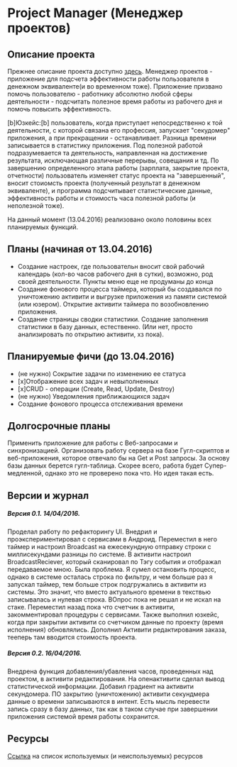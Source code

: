 # Project Manager (Менеджер проектов)

## Описание проекта
Прежнее описание проекта доступно [здесь](https://github.com/maximgorbatyuk/TaskManager/blob/master/olddescription.md). Менеджер проектов - приложение для подсчета эффективности работы пользователя в денежном эквиваленте(и во временном тоже). Приложение призвано помочь пользователю - работнику абсолютно любой сферы деятельности - подсчитать полезное время работы из рабочего дня и помочь повысить эффективность. 

[b]Юзкейс:[b] пользователь, когда приступает непосредственно к той деятельности, с которой связана его профессия, запускает "секудомер" приложения, а при прекращении - останавливает. Разница времени записывается в статистику приложения. Под полезной работой подразумевается та деятельность, направленная на достижение результата, исключающая различные перерывы, совещания и тд. По завершению определенного этапа работы (зарплата, закрытие проекта, отчетности) пользователь изменяет статус проекта на "завершенный", вносит стоиомсть проекта (полученный результат в денежном эквиваленте), и программа подсчитывает статистические данные, эффективность работы и стоимость часа полезной работы (и неполезной тоже). 

На данный момент (13.04.2016) реализовано около половины всех планируемых функций.

## Планы (начиная от 13.04.2016)
* Создание настроек, где пользовательн вносит свой рабочий календарь (кол-во часов рабочего дня в сутки), возможно, род своей деятельности. Пункты меню еще не продуманы до конца
* Создание фонового процесса таймера, который бы создавался по уничтожению активити и выгрузке приложения из памяти системой (или юзером). Открытие активити таймера по возобновлению приложения.
* Создание страницы сводки статистики. Создание заполнения статистики в базу данных, естественно. (Или нет, просто анализировать по открытию активити, хз пока).



## Планируемые фичи (до 13.04.2016)
* (не нужно) Сокрытие задачи по изменению ее статуса
* [x]Отображение всех задач и невыполненных
* [x]CRUD - операции (Create, Read, Update, Destroy)
* (не нужно) Уведомления приближающихся задач
* Создание фонового процесса отслеживания времени

## Долгосрочные планы
Применить приложение для работы с Веб-запросами и синхронизацией. Организовать работу сервера на базе Гугл-скриптов и веб-приложения, которое отвечало бы на Get и Post запросы. За основу базы данных берется гугл-таблица. Скорее всего, работа будет Супер-медленной, однако это не проверено пока что. Но идея такая есть. 

## Версии и журнал
##### Версия 0.1. 14/04/2016. 
Проделал работу по рефакторингу UI. Внедрил и проэкспериментировал с сервисами в Андроид. Переместил в него таймер и настроил Broadcast на ежесекундную отправку строки с миллисекундами разницы по системе. В активити настроил BroadcastReciever, который сканировал по Тэгу события и отображал передаваемое мною. 
Была проблема. Я сумел остановить процесс, однако в системе осталась строка по фильтру, и чем больше раз я запускал таймер, тем больше строк подгружались в активити из системы. Это значит, что вместо актуального времени в текствью записывалась и нулевая строка. ВОпрос пока не решал и не искал на стаке. Переместил назад пока что счетчик в активити, закомментировал процедуры с сервисами. 
Также выполнил юзкейс, когда при закрытии активити со счетчиком данные по проекту (время исполнения) обновлялись. Дополнил Активити редактирования заказа, тееперь там вводится стоимость проекта.

##### Версия 0.2. 16/04/2016. 
Внедрена функция добавления/убавления часов, проведенных над проектом, в активити редактирования. На опенактивити сделал вывод статистической информации. Добавил градиент на активити секундомера. ПО закрытию (уничтожению) активити секундмера данные о времени записываются в интент. Есть мысль перевести запись сразу в базу данных, так как в таком случае при завершении приложения системой время работы сохранится.


## Ресурсы
[Ссылка](https://github.com/maximgorbatyuk/TaskManager/blob/master/source.md) на список используемых (и неиспользуемых) ресурсов